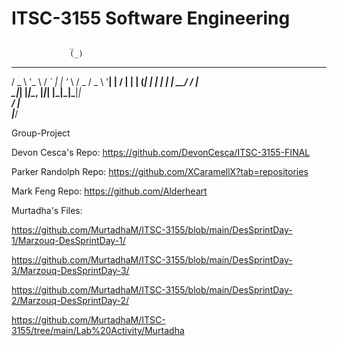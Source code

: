 # ITSC-3155 Software Engineering
 


                 _                      
                 (_)                     
  ___ _ __   __ _ _ _ __   ___  ___ _ __ 
 / _ \ '_ \ / _` | | '_ \ / _ \/ _ \ '__|
|  __/ | | | (_| | | | | |  __/  __/ |   
 \___|_| |_|\__, |_|_| |_|\___|\___|_|   
             __/ |                       
            |___/                        

Group-Project

Devon Cesca's Repo: https://github.com/DevonCesca/ITSC-3155-FINAL

Parker Randolph Repo: https://github.com/XCaramellX?tab=repositories

Mark Feng Repo: https://github.com/Alderheart

Murtadha's Files:

https://github.com/MurtadhaM/ITSC-3155/blob/main/DesSprintDay-1/Marzouq-DesSprintDay-1/

https://github.com/MurtadhaM/ITSC-3155/blob/main/DesSprintDay-3/Marzouq-DesSprintDay-3/

https://github.com/MurtadhaM/ITSC-3155/blob/main/DesSprintDay-2/Marzouq-DesSprintDay-2/

https://github.com/MurtadhaM/ITSC-3155/tree/main/Lab%20Activity/Murtadha
 
 
